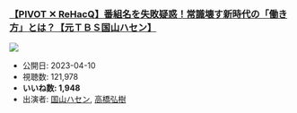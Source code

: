 ### [【PIVOT ✕ ReHacQ】番組名を失敗疑惑！常識壊す新時代の「働き方」とは？【元ＴＢＳ国山ハセン】](https://www.youtube.com/watch?v=jfo8GKexGJc)
[![](https://img.youtube.com/vi/jfo8GKexGJc/sddefault.jpg)](https://www.youtube.com/watch?v=jfo8GKexGJc)
-   公開日: 2023-04-10
-   視聴数: 121,978
-   **いいね数: 1,948**
-   出演者: [国山ハセン](/rehacq_fan/people/国山ハセン "wikilink"), [高橋弘樹](/rehacq_fan/people/高橋弘樹 "wikilink")
